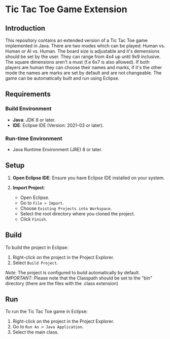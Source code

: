 # Tic Tac Toe Game Extension

## Introduction
This repository contains an extended version of a Tic Tac Toe game implemented in Java. 
There are two modes which can be played: Human vs. Human or AI vs. Human. The board size is adjustable and it's demensions should be set by the user.
They can range from 4x4 up until 9x9 inclusive. The square dimensions aren't a must (f.e 6x7 is also allowed).
If both players are human they can choose their names and marks, if it's the other mode the names are marks are set by default and are not changeable.
The game can be automatically built and run using Eclipse.

## Requirements

### Build Environment
- **Java**: JDK 8 or later.
- **IDE**: Eclipse IDE (Version: 2021-03 or later).

### Run-time Environment
- Java Runtime Environment (JRE) 8 or later.

## Setup

1. **Open Eclipse IDE**: Ensure you have Eclipse IDE installed on your system.

2. **Import Project**:
   - Open Eclipse.
   - Go to `File > Import`.
   - Choose `Existing Projects into Workspace`.
   - Select the root directory where you cloned the project.
   - Click `Finish`.

## Build

To build the project in Eclipse:
1. Right-click on the project in the Project Explorer.
2. Select `Build Project`.

*Note*: The project is configured to build automatically by default.
*IMPORTANT*: Please note that the Classpath should be set to the "bin" directory (there are the files with the .class extension)

## Run

To run the Tic Tac Toe game in Eclipse:
1. Right-click on the project in the Project Explorer.
2. Go to `Run As > Java Application`.
3. Select the main class.
